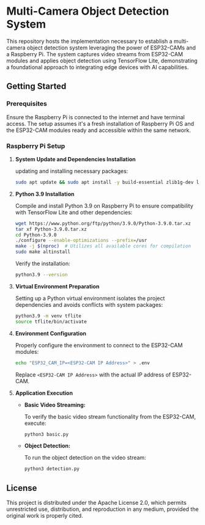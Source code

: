 # Multi-Camera Object Detection System

This repository hosts the implementation necessary to establish a multi-camera object detection system leveraging the power of ESP32-CAMs and a Raspberry Pi. The system captures video streams from ESP32-CAM modules and applies object detection using TensorFlow Lite, demonstrating a foundational approach to integrating edge devices with AI capabilities.

## Getting Started

### Prerequisites

Ensure the Raspberry Pi is connected to the internet and have terminal access. The setup assumes it's a fresh installation of Raspberry Pi OS and the ESP32-CAM modules ready and accessible within the same network.

### Raspberry Pi Setup

1. **System Update and Dependencies Installation**

   updating and installing necessary packages:

   ```bash
   sudo apt update && sudo apt install -y build-essential zlib1g-dev libncurses5-dev libgdbm-dev libnss3-dev libssl-dev libreadline-dev libffi-dev wget
   ```

2. **Python 3.9 Installation**

   Compile and install Python 3.9 on Raspberry Pi to ensure compatibility with TensorFlow Lite and other dependencies:

   ```bash
   wget https://www.python.org/ftp/python/3.9.0/Python-3.9.0.tar.xz
   tar xf Python-3.9.0.tar.xz
   cd Python-3.9.0
   ./configure --enable-optimizations --prefix=/usr
   make -j $(nproc)  # Utilizes all available cores for compilation
   sudo make altinstall
   ```

   Verify the installation:

   ```bash
   python3.9 --version
   ```

3. **Virtual Environment Preparation**

   Setting up a Python virtual environment isolates the project dependencies and avoids conflicts with system packages:

   ```bash
   python3.9 -m venv tflite
   source tflite/bin/activate
   ```

4. **Environment Configuration**

   Properly configure the environment to connect to the ESP32-CAM modules:

   ```bash
   echo "ESP32_CAM_IP=<ESP32-CAM IP Address>" > .env
   ```

   Replace `<ESP32-CAM IP Address>` with the actual IP address of ESP32-CAM.

5. **Application Execution**

   - **Basic Video Streaming:**

     To verify the basic video stream functionality from the ESP32-CAM, execute:

     ```bash
     python3 basic.py
     ```

   - **Object Detection:**

     To run the object detection on the video stream:

     ```bash
     python3 detection.py
     ```

## License

This project is distributed under the Apache License 2.0, which permits unrestricted use, distribution, and reproduction in any medium, provided the original work is properly cited.